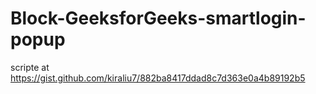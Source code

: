 # Block-GeeksforGeeks-smartlogin-popup
scripte at https://gist.github.com/kiraliu7/882ba8417ddad8c7d363e0a4b89192b5
